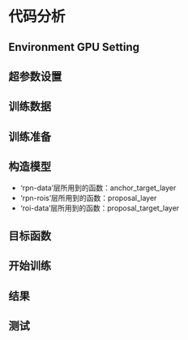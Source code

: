 # 代码分析

## Environment GPU Setting

## 超参数设置

## 训练数据

## 训练准备

## 构造模型
- ‘rpn-data’层所用到的函数：anchor_target_layer
- ‘rpn-rois’层所用到的函数：proposal_layer
- ‘roi-data’层所用到的函数：proposal_target_layer

## 目标函数

## 开始训练

## 结果

## 测试
